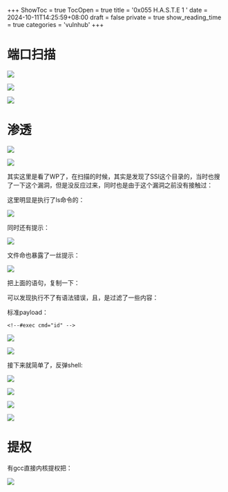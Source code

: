 +++
ShowToc = true
TocOpen = true
title = '0x055 H.A.S.T.E 1 '
date = 2024-10-11T14:25:59+08:00
draft = false
private = true
show_reading_time = true
categories = 'vulnhub'
+++



# 端口扫描

![](/vulnhub_img/WEBRESOURCE0370052e26d46b6559861beec2b99d69image.png)

![](/vulnhub_img/WEBRESOURCE8b76b0f91c82d0170dd347b0eddb5c6fimage.png)

![](/vulnhub_img/WEBRESOURCE7466d2ad62ca97c5f459fa22489821dfimage.png)

# 渗透

![](/vulnhub_img/WEBRESOURCEfc30456622a98a5f3b7b50d3b350636eimage.png)

![](/vulnhub_img/WEBRESOURCE096d27d15ffa046032debde743131e7dimage.png)

其实这里是看了WP了，在扫描的时候，其实是发现了SSI这个目录的，当时也搜了一下这个漏洞，但是没反应过来，同时也是由于这个漏洞之前没有接触过：

这里明显是执行了ls命令的：

![](/vulnhub_img/WEBRESOURCE208bd7b82189031604e69b4d0e5d89deimage.png)

同时还有提示：

![](/vulnhub_img/WEBRESOURCEec67167b1b780f559d9f27123d8d1508image.png)

文件命也暴露了一丝提示：

![](/vulnhub_img/WEBRESOURCE7e27d1a7188bb01bab096792984e9afbimage.png)

把上面的语句，复制一下：

可以发现执行不了有语法错误，且，是过滤了一些内容：

标准payload：

```
<!--#exec cmd="id" -->
```

![](/vulnhub_img/WEBRESOURCE79f31937ea742c710b7ecaaa3799abd9image.png)

<!--#EXEC cmd="cat /etc/passwd" -->

![](/vulnhub_img/WEBRESOURCE307fe12568ea57b3847c8efebb6a679fimage.png)

接下来就简单了，反弹shell:

![](/vulnhub_img/WEBRESOURCE48fc139b7e0762ee3f6ff6d116135f6fimage.png)

![](/vulnhub_img/WEBRESOURCE91444acad99a53a05a83b7178c9fc852image.png)

![](/vulnhub_img/WEBRESOURCE2ef1a4f9e635aa9d171bc63a5832195eimage.png)

![](/vulnhub_img/WEBRESOURCEe686891964243f53b306ae480d53495dimage.png)

# 提权

有gcc直接内核提权把：

![](/vulnhub_img/WEBRESOURCE7bc3b851776ad117fa1b23f852a1ccf8image.png)
